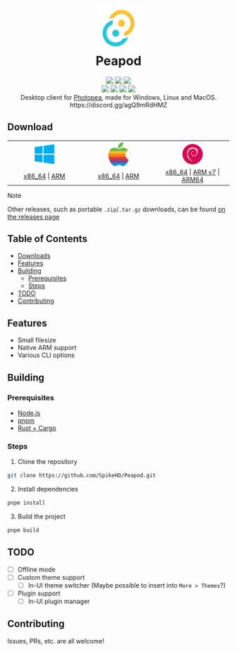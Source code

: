 <h1 align="center">
 <img height="100px" src="src-tauri/icons/icon.png" />
 <br />
 Peapod
</h1>
<div align="center">
 <img src="https://img.shields.io/github/actions/workflow/status/SpikeHD/peapod/build.yml" />
 <img src="https://img.shields.io/github/package-json/v/SpikeHD/peapod" />
 <img src="https://img.shields.io/github/repo-size/SpikeHD/peapod" />
</div>
<div align="center">
 <img src="https://img.shields.io/github/commit-activity/m/SpikeHD/peapod" />
 <img src="https://img.shields.io/github/release-date/SpikeHD/peapod" />
 <img src="https://img.shields.io/github/stars/SpikeHD/peapod" />
 <img src="https://img.shields.io/github/downloads/SpikeHD/peapod/total" />
</div>

<div align="center">
 Desktop client for <a href="https://www.photopea.com/">Photopea</a>, made for Windows, Linux and MacOS.
 <br />
 https://discord.gg/agQ9mRdHMZ
</div>

## Download

<table align="center">
  <tr>
    <th>
      <img src="docs/image/windows.png" width="30%" align="center" />
    </th>
    <th>
      <img src="docs/image/apple.png" width="30%" align="center" />
    </th>
    <th>
      <img src="docs/image/debian.png" width="30%" align="center" />
    </th>
  </tr>

  <tr>
    <td width="30%">
      <div align="center">
        <a href="https://github.com/SpikeHD/peapod/releases/latest/download/peapod_x86_64-pc-windows-msvc_msi.msi">x86_64</a>
        <span>|</span>
        <a href="https://github.com/SpikeHD/peapod/releases/latest/download/peapod_aarch64-pc-windows-msvc_nsis.exe">ARM</a>
      </div>
    </td>
    <td width="30%">
      <div align="center">
        <a href="https://github.com/SpikeHD/peapod/releases/latest/download/peapod_x86_64-apple-darwin_dmg.dmg">x86_64</a>
        <span>|</span>
        <a href="https://github.com/SpikeHD/peapod/releases/latest/download/peapod_aarch64-apple-darwin_dmg.dmg">ARM</a>
      </div>
    </td>
    <td width="30%">
      <div align="center">
        <a href="https://github.com/SpikeHD/peapod/releases/latest/download/peapod_x86_64-unknown-linux-gnu_deb.deb">x86_64</a>
        <span>|</span>
        <a href="https://github.com/SpikeHD/peapod/releases/latest/download/peapod_armv7-unknown-linux-gnueabihf_deb.deb">ARM v7</a>
        <span>|</span>
        <a href="https://github.com/SpikeHD/peapod/releases/latest/download/peapod_aarch64-unknown-linux-gnu_deb.deb">ARM64</a>
      </div>
    </td>
  </tr>
</table>

> [!NOTE]
> Other releases, such as portable `.zip`/`.tar.gz` downloads, can be found [on the releases page](https://github.com/SpikeHD/peapod/releases/latest)

## Table of Contents

* [Downloads](#download)
* [Features](#features)
* [Building](#building)
  * [Prerequisites](#prerequisites)
  * [Steps](#steps)
* [TODO](#todo)
* [Contributing](#contributing)

## Features

* Small filesize
* Native ARM support
* Various CLI options

## Building

### Prerequisites

* [Node.js](https://nodejs.org/en/)
* [pnpm](https://pnpm.io/)
* [Rust + Cargo](https://www.rust-lang.org/tools/install)

### Steps

1. Clone the repository
  ```sh
  git clone https://github.com/SpikeHD/Peapod.git
  ```
2. Install dependencies
  ```sh
  pnpm install
  ```
3. Build the project
  ```sh
  pnpm build
  ```

## TODO

* [ ] Offline mode
* [ ] Custom theme support
  * [ ] In-UI theme switcher (Maybe possible to insert into `More > Themes`?)
* [ ] Plugin support
  * [ ] In-UI plugin manager

## Contributing

Issues, PRs, etc. are all welcome!
